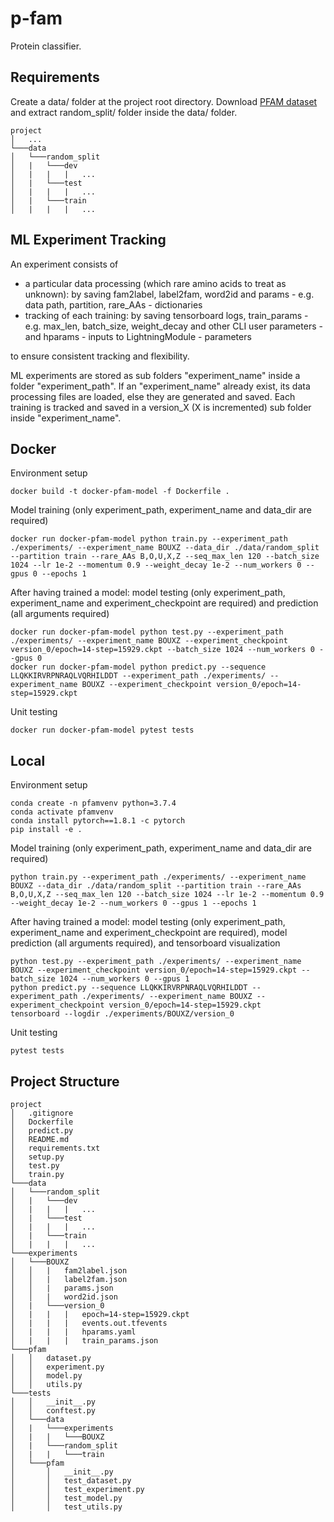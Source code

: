 # p-fam
Protein classifier.
## Requirements
Create a data/ folder at the project root directory.
Download [PFAM dataset](https://www.kaggle.com/datasets/googleai/pfam-seed-random-split) and extract random_split/ 
folder inside the data/ folder.
```
project
│   ...
└───data
│   └───random_split
│   |   └───dev
│   |   |   |   ...
│   |   └───test
│   |   |   |   ...
│   |   └───train
│   |   |   |   ...
```
## ML Experiment Tracking
An experiment consists of 
- a particular data processing (which rare amino acids to treat as unknown): by saving fam2label, label2fam, word2id and
 params - e.g. data path, partition, rare_AAs - dictionaries
- tracking of each training: by saving tensorboard logs, train_params - e.g. max_len, batch_size, weight_decay and other 
CLI user parameters - and hparams - inputs to LightningModule - parameters

to ensure consistent tracking and flexibility.

ML experiments are stored as sub folders "experiment_name" inside a folder "experiment_path". If an
"experiment_name" already exist, its data processing files are loaded, else they are generated and saved.
Each training is tracked and saved in a version_X (X is incremented) sub folder inside "experiment_name".
## Docker
Environment setup
```shell script
docker build -t docker-pfam-model -f Dockerfile .
```
Model training (only experiment_path, experiment_name and data_dir are required)
```shell script
docker run docker-pfam-model python train.py --experiment_path ./experiments/ --experiment_name BOUXZ --data_dir ./data/random_split --partition train --rare_AAs B,O,U,X,Z --seq_max_len 120 --batch_size 1024 --lr 1e-2 --momentum 0.9 --weight_decay 1e-2 --num_workers 0 --gpus 0 --epochs 1
```
After having trained a model: model testing (only experiment_path, experiment_name and experiment_checkpoint are 
required) and prediction (all arguments required)
```shell script
docker run docker-pfam-model python test.py --experiment_path ./experiments/ --experiment_name BOUXZ --experiment_checkpoint version_0/epoch=14-step=15929.ckpt --batch_size 1024 --num_workers 0 --gpus 0
docker run docker-pfam-model python predict.py --sequence LLQKKIRVRPNRAQLVQRHILDDT --experiment_path ./experiments/ --experiment_name BOUXZ --experiment_checkpoint version_0/epoch=14-step=15929.ckpt
```
Unit testing
```shell script
docker run docker-pfam-model pytest tests
```
## Local
Environment setup
```shell script
conda create -n pfamvenv python=3.7.4
conda activate pfamvenv
conda install pytorch==1.8.1 -c pytorch
pip install -e .
```
Model training (only experiment_path, experiment_name and data_dir are required)
```shell script
python train.py --experiment_path ./experiments/ --experiment_name BOUXZ --data_dir ./data/random_split --partition train --rare_AAs B,O,U,X,Z --seq_max_len 120 --batch_size 1024 --lr 1e-2 --momentum 0.9 --weight_decay 1e-2 --num_workers 0 --gpus 1 --epochs 1
```
After having trained a model: model testing (only experiment_path, experiment_name and experiment_checkpoint are 
required), model prediction (all arguments required), and tensorboard visualization
```shell script
python test.py --experiment_path ./experiments/ --experiment_name BOUXZ --experiment_checkpoint version_0/epoch=14-step=15929.ckpt --batch_size 1024 --num_workers 0 --gpus 1
python predict.py --sequence LLQKKIRVRPNRAQLVQRHILDDT --experiment_path ./experiments/ --experiment_name BOUXZ --experiment_checkpoint version_0/epoch=14-step=15929.ckpt
tensorboard --logdir ./experiments/BOUXZ/version_0
```
Unit testing
```shell script
pytest tests
```
## Project Structure
```
project
│   .gitignore
│   Dockerfile
│   predict.py
│   README.md
│   requirements.txt
│   setup.py
│   test.py
│   train.py
└───data
│   └───random_split
│   |   └───dev
│   |   |   |   ...
│   |   └───test
│   |   |   |   ...
│   |   └───train
│   |   |   |   ...
└───experiments
│   └───BOUXZ
│   │   |   fam2label.json
│   │   |   label2fam.json
│   │   |   params.json
│   │   |   word2id.json
│   |   └───version_0
│   |   |   |   epoch=14-step=15929.ckpt
│   |   |   |   events.out.tfevents
│   |   |   |   hparams.yaml
│   |   |   |   train_params.json
└───pfam
│   │   dataset.py
│   │   experiment.py
│   │   model.py
│   │   utils.py
└───tests
│   │   __init__.py
│   │   conftest.py
│   └───data
│   |   └───experiments
│   |   |   └───BOUXZ
│   |   └───random_split
│   |   |   └───train
│   └───pfam
│       │   __init__.py
│       │   test_dataset.py
│       │   test_experiment.py
│       │   test_model.py
│       │   test_utils.py
```